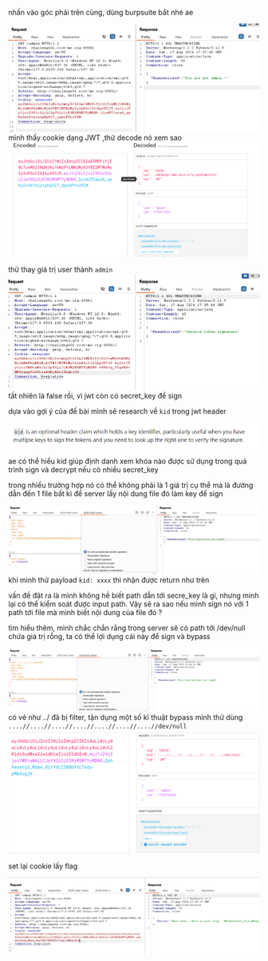 nhấn vào góc phải trên cùng, dùng burpsuite bắt nhé ae

![image](../image/16.1.png)
mình thấy cookie dạng JWT ,thử decode nó xem sao 
![image](../image/16.2.png)

thử thay giá trị user thành `admin` 
![image](../image/16.3.png)
tất nhiên là false rồi, vì jwt còn có secret_key để sign 

dựa vào gợi ý của đề bài mình sẽ research về `kid` trong jwt header

![image](../image/16.4.png)

ae có thể hiểu kid giúp định danh xem khóa nào được sử dụng trong quá trình sign và decrypt nếu có nhiều secret_key

trong nhiều trường hợp nó có thể không phải là 1 giá trị cụ thể mà là đường dẫn đến 1 file bất kì để server lấy nội dung file đó làm key để sign

![image](../image/16.5.png)
khi mình thử payload `kid: xxxx` thì nhận được return như trên

vấn đề đặt ra là mình không hề biết path dẫn tới secre_key là gì, nhưng minh lại có thể kiểm soát được input path. Vậy sẽ ra sao nếu mình sign nó với 1 path tới file mà mình biết nội dung của file đó ?

tìm hiểu thêm, mình chắc chắn rằng trong server sẽ có path tới /dev/null chứa giá trị rỗng, ta có thể lợi dụng cái này để sign và bypass

![image](../image/16.6.png)
có vẻ như ../ đã bị filter, tận dụng một số kĩ thuật bypass mình thử dùng `....//....//....//....//....//....//....//dev/null`
![image](../image/16.7.png)

set lại cookie lấy flag

![image](../image/16.8.png)


